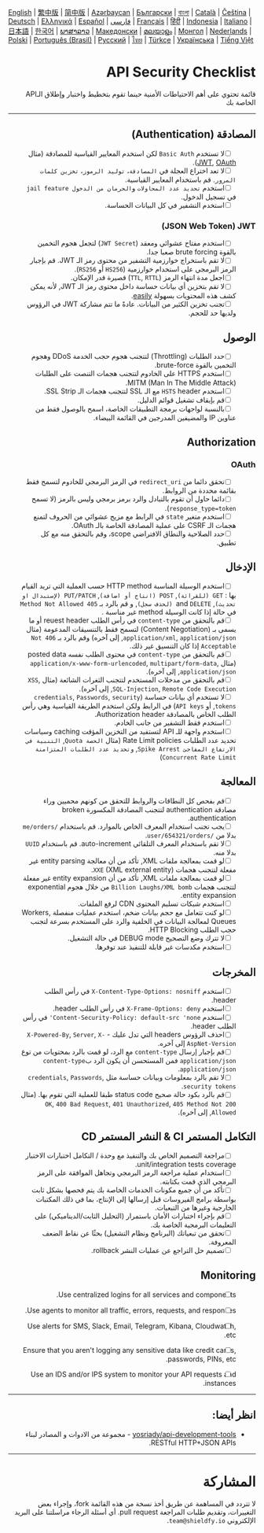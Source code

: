 [English](./README.md) | [繁中版](./README-tw.md) | [简中版](./README-zh.md) | [Azərbaycan](./README-az.md) | [Български](./README-bg.md) | [বাংলা](./README-bn.md) | [Català](./README-ca.md) | [Čeština](./README-cs.md) | [Deutsch](./README-de.md) | [Ελληνικά](./README-el.md) | [Español](./README-es.md) | [فارسی](./README-fa.md) | [Français](./README-fr.md) | [हिंदी](./README-hi.md) | [Indonesia](./README-id.md) | [Italiano](./README-it.md) | [日本語](./README-ja.md) | [한국어](./README-ko.md) | [ພາສາລາວ](./README-lo.md) | [Македонски](./README-mk.md) | [മലയാളം](./README-ml.md) | [Монгол](./README-mn.md) | [Nederlands](./README-nl.md) | [Polski](./README-pl.md) | [Português (Brasil)](./README-pt_BR.md) | [Русский](./README-ru.md) | [ไทย](./README-th.md) | [Türkçe](./README-tr.md) | [Українська](./README-uk.md) | [Tiếng Việt](./README-vi.md)

<div dir="rtl">

# API Security Checklist
قائمة تحتوي على أهم الاحتياطات الأمنية حينما تقوم بتخطيط واختبار وإطلاق الـAPI الخاصة بك


---

## المصادقة (Authentication)
- [ ] &nbsp;&nbsp;&nbsp;&nbsp;&nbsp;&nbsp;لا تستخدم `Basic Auth` لكن استخدم المعايير القياسية للمصادقة (مثال [JWT](https://jwt.io/), [OAuth](https://oauth.net/)).
- [ ] &nbsp;&nbsp;&nbsp;&nbsp;&nbsp;&nbsp;لا تعد اختراع العجلة في `المصادقة`، `توليد الرموز`، `تخزين كلمات المرور`. قم باستخدام المعايير القياسية.
- [ ] &nbsp;&nbsp;&nbsp;&nbsp;&nbsp;&nbsp;استخدم `تحديد عدد المحاولات` و`الحرمان من الدخول jail feature` في تسجيل الدخول.
- [ ] &nbsp;&nbsp;&nbsp;&nbsp;&nbsp;&nbsp;استخدم التشفير في كل البيانات الحساسة.

### JSON Web Token) JWT)
- [ ] &nbsp;&nbsp;&nbsp;&nbsp;&nbsp;&nbsp;استخدم مفتاح عشوائي ومعقد (`JWT Secret`) لتجعل هجوم التخمين بالقوة brute forcing صعبا جدا.
- [ ] &nbsp;&nbsp;&nbsp;&nbsp;&nbsp;&nbsp;لا تقم باستخراج خوارزمية التشفير من محتوى رمز الـ JWT. قم بإجبار الرمز البرمجي على استخدام خوارزمية (`HS256` أو `RS256`).
- [ ] &nbsp;&nbsp;&nbsp;&nbsp;&nbsp;&nbsp;اجعل مدة انتهاء الرمز (`TTL`, `RTTL`) قصيرة قدر الإمكان.
- [ ] &nbsp;&nbsp;&nbsp;&nbsp;&nbsp;&nbsp;لا تقم بتخزين أي بيانات حساسة داخل محتوى رمز الـ JWT, لأنه يمكن كشف هذه المحتويات بسهولة [easily](https://jwt.io/#debugger-io).
- [ ] &nbsp;&nbsp;&nbsp;&nbsp;&nbsp;&nbsp;تجنب تخزين الكثير من البيانات. عادةً ما تتم مشاركة JWT في الرؤوس ولديها حد للحجم.

## الوصول
- [ ] &nbsp;&nbsp;&nbsp;&nbsp;&nbsp;&nbsp;حدد الطلبات (Throttling) لتتجنب هجوم حجب الخدمة DDoS وهجوم التخمين بالقوة brute-force.
- [ ] &nbsp;&nbsp;&nbsp;&nbsp;&nbsp;&nbsp;استخدم HTTPS على الخادوم لتتجنب هجمات التنصت على الطلبات MITM (Man In The Middle Attack).
- [ ] &nbsp;&nbsp;&nbsp;&nbsp;&nbsp;&nbsp;استخدم `HSTS` header مع الـ SSL لتتجنب هجمات الـ SSL Strip.
- [ ] &nbsp;&nbsp;&nbsp;&nbsp;&nbsp;&nbsp;قم بإيقاف تشغيل قوائم الدليل.
- [ ] &nbsp;&nbsp;&nbsp;&nbsp;&nbsp;&nbsp;بالنسبة لواجهات برمجة التطبيقات الخاصة، اسمح بالوصول فقط من عناوين IP والمضيفين المدرجين في القائمة البيضاء.

## Authorization

### OAuth
- [ ] &nbsp;&nbsp;&nbsp;&nbsp;&nbsp;&nbsp;تحقق دائما من `redirect_uri` في الرمز البرمجي للخادوم لتسمح فقط بقائمة محددة من الروابط.
- [ ] &nbsp;&nbsp;&nbsp;&nbsp;&nbsp;&nbsp;دائما حاول أن تقوم بالتبادل والرد برمز برمجي وليس بالرمز (لا تسمح `response_type=token`).
- [ ] &nbsp;&nbsp;&nbsp;&nbsp;&nbsp;&nbsp;استخدم متغير `state` في الرابط مع مزيج عشوائي من الحروف لتمنع هجمات الـ CSRF على عملية المصادقة الخاصة بالـ OAuth.
- [ ] &nbsp;&nbsp;&nbsp;&nbsp;&nbsp;&nbsp;حدد الصلاحية والنطاق الافتراضي scope، وقم بالتحقق منه مع كل تطبيق.

## الإدخال
- [ ] &nbsp;&nbsp;&nbsp;&nbsp;&nbsp;&nbsp;استخدم الوسيلة المناسبة HTTP method حسب العملية التي تريد القيام بها : `GET (للقرائة)`, `POST (انتاج أو اضافة)`, `PUT/PATCH (لإستبدال او تحديث)`, and `DELETE (لحذف سجل)`, و قم بالرد بـ `405 Method Not Allowed` في حالة إذا كانت الوسيلة method غير مناسبة .
- [ ] &nbsp;&nbsp;&nbsp;&nbsp;&nbsp;&nbsp;قم بالتحقق من `content-type` في رأس الطلب reuest header أو ما يسمى بـ (Content Negotiation) لتسمح فقط بالتنسيقات المدعومة (مثال `application/xml`, `application/json`, إلى آخره) وقم بالرد بـ `406 Not Acceptable` إذا كان التنسيق غير ذلك.
- [ ] &nbsp;&nbsp;&nbsp;&nbsp;&nbsp;&nbsp;قم بالتحقق من `content-type` في محتوى الطلب نفسه posted data (مثال `application/x-www-form-urlencoded`, `multipart/form-data`, `application/json`, إلى آخره).
- [ ] &nbsp;&nbsp;&nbsp;&nbsp;&nbsp;&nbsp;قم بالتحقق من مدخلات المستخدم لتتجنب الثغرات الشائعة (مثال `XSS`, `SQL-Injection`, `Remote Code Execution`, إلى آخره).
- [ ] &nbsp;&nbsp;&nbsp;&nbsp;&nbsp;&nbsp;لا تستخدم أي بيانات حساسة (`credentials`, `Passwords`, `security tokens`, أو `API keys`) في الرابط ولكن استخدم الطريقة القياسية وهي رأس الطلب الخاص بالمصادقة Authorization header.
- [ ] &nbsp;&nbsp;&nbsp;&nbsp;&nbsp;&nbsp;استخدم فقط التشفير من جانب الخادم.
- [ ] &nbsp;&nbsp;&nbsp;&nbsp;&nbsp;&nbsp;استخدم واجهة للـ API لتستفيد من التخزين المؤقت caching وسياسات تحديد عدد الطلبات Rate Limit policies (مثال `الحصة Quota`, `التنبية في الارتفاع المفاجئ Spike Arrest`, `وتحديد عدد الطلبات المتزامنة Concurrent Rate Limit`)

## المعالجة
- [ ] &nbsp;&nbsp;&nbsp;&nbsp;&nbsp;&nbsp;قم بفحص كل النطاقات والروابط للتحقق من كونهم محميين وراء مصادقة authentication لتتجنب المصادقة المكسورة broken authentication.
- [ ] &nbsp;&nbsp;&nbsp;&nbsp;&nbsp;&nbsp;يجب تجنب استخدام المعرف الخاص بالموارد. قم باستخدام `/me/orders` بدلا من `/user/654321/orders`.
- [ ] &nbsp;&nbsp;&nbsp;&nbsp;&nbsp;&nbsp;لا تقم باستخدام المعرف التلقائي auto-increment. قم باستخدام `UUID` بدلا منه.
- [ ] &nbsp;&nbsp;&nbsp;&nbsp;&nbsp;&nbsp;لو قمت بمعالجة ملفات XML, تأكد من أن معالجة entity parsing غير مفعلة لتتجنب هجمات `XXE` (XML external entity).
- [ ] &nbsp;&nbsp;&nbsp;&nbsp;&nbsp;&nbsp;لو قمت بمعالجة ملفات XML, تأكد من أن entity expansion غير مفعلة لتتجنب هجمات `Billion Laughs/XML bomb` من خلال هجوم exponential entity expansion.
- [ ] &nbsp;&nbsp;&nbsp;&nbsp;&nbsp;&nbsp;استخدم شبكات تسليم المحتوى CDN لرفع الملفات.
- [ ] &nbsp;&nbsp;&nbsp;&nbsp;&nbsp;&nbsp;لو كنت تتعامل مع حجم بيانات ضخم، استخدم عمليات منفصلة Workers, Queues لمعالجة البيانات في الخلفية والرد على المستخدم بسرعة لتجنب حجب الطلب HTTP Blocking.
- [ ] &nbsp;&nbsp;&nbsp;&nbsp;&nbsp;&nbsp;لا تترك وضع التصحيح DEBUG mode في حالة التشغيل.
- [ ] &nbsp;&nbsp;&nbsp;&nbsp;&nbsp;&nbsp;استخدم مكدسات غير قابلة للتنفيذ عند توفرها.

## المخرجات
- [ ] &nbsp;&nbsp;&nbsp;&nbsp;&nbsp;&nbsp;استخدم `X-Content-Type-Options: nosniff` في رأس الطلب header.
- [ ] &nbsp;&nbsp;&nbsp;&nbsp;&nbsp;&nbsp;استخدم `X-Frame-Options: deny` في رأس الطلب header.
- [ ] &nbsp;&nbsp;&nbsp;&nbsp;&nbsp;&nbsp;استخدم `Content-Security-Policy: default-src 'none'` في رأس الطلب header.
- [ ] &nbsp;&nbsp;&nbsp;&nbsp;&nbsp;&nbsp;احذف الرؤوس headers التي تدل عليك - `X-Powered-By`, `Server`, `X-AspNet-Version` إلى آخره.
- [ ] &nbsp;&nbsp;&nbsp;&nbsp;&nbsp;&nbsp;قم بإجبار إرسال `content-type` مع الرد، لو قمت بالرد بمحتويات من توع `application/json` فمن المستحسن أن يكون الرد ب`content-type` `application/json`.
- [ ] &nbsp;&nbsp;&nbsp;&nbsp;&nbsp;&nbsp;لا تقم بالرد بمعلومات وبيانات حساسة مثل `credentials`, `Passwords`, `security tokens`.
- [ ] &nbsp;&nbsp;&nbsp;&nbsp;&nbsp;&nbsp;قم بالرد بكود حالة صحيح status code طبقا للعملية التي تقوم بها. (مثال `200 OK`, `400 Bad Request`, `401 Unauthorized`, `405 Method Not Allowed`, إلى آخره).

## التكامل المستمر CI & النشر المستمر CD
- [ ] &nbsp;&nbsp;&nbsp;&nbsp;&nbsp;&nbsp;مراجعة التصميم الخاص بك والتنفيذ مع وحدة / التكامل اختبارات الاختبار unit/integration tests coverage.
- [ ] &nbsp;&nbsp;&nbsp;&nbsp;&nbsp;&nbsp;استخدام عملية مراجعة الرمز البرمجي وتجاهل الموافقة على الرمز البرمجي الذي قمت بكتابته.
- [ ] &nbsp;&nbsp;&nbsp;&nbsp;&nbsp;&nbsp;تأكد من أن جميع مكونات الخدمات الخاصة بك يتم فحصها بشكل ثابت بواسطة برامج الفيروسات قبل إرسالها إلى الإنتاج، بما في ذلك المكتبات الخارجية وغيرها من التبعيات.
- [ ] &nbsp;&nbsp;&nbsp;&nbsp;&nbsp;&nbsp;قم بإجراء اختبارات الأمان باستمرار (التحليل الثابت/الديناميكي) على التعليمات البرمجية الخاصة بك.
- [ ] &nbsp;&nbsp;&nbsp;&nbsp;&nbsp;&nbsp;تحقق من تبعياتك (البرنامج ونظام التشغيل) بحثًا عن نقاط الضعف المعروفة.
- [ ] &nbsp;&nbsp;&nbsp;&nbsp;&nbsp;&nbsp;تصميم حل التراجع عن عمليات النشر rollback.

## Monitoring
- [ ] Use centralized logins for all services and components.
- [ ] Use agents to monitor all traffic, errors, requests, and responses.
- [ ] Use alerts for SMS, Slack, Email, Telegram, Kibana, Cloudwatch, etc.
- [ ] Ensure that you aren't logging any sensitive data like credit cards, passwords, PINs, etc.
- [ ] Use an IDS and/or IPS system to monitor your API requests and instances.


---

## انظر أيضا:
- [yosriady/api-development-tools](https://github.com/yosriady/api-development-tools) - مجموعة من الادوات و المصادر لبناء RESTful HTTP+JSON APIs.


---

# المشاركة
لا تتردد في المساهمة عن طريق أخذ نسخة من هذه القائمة fork، وإجراء بعض التغييرات، وتقديم طلبات المراجعة pull request. أي أسئلة الرجاء مراسلتنا على البريد الإلكتروني `team@shieldfy.io`.
</div>
